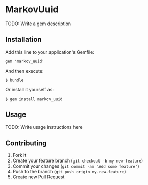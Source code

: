 # MarkovUuid

TODO: Write a gem description

## Installation

Add this line to your application's Gemfile:

    gem 'markov_uuid'

And then execute:

    $ bundle

Or install it yourself as:

    $ gem install markov_uuid

## Usage

TODO: Write usage instructions here

## Contributing

1. Fork it
2. Create your feature branch (`git checkout -b my-new-feature`)
3. Commit your changes (`git commit -am 'Add some feature'`)
4. Push to the branch (`git push origin my-new-feature`)
5. Create new Pull Request
